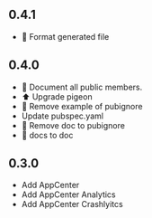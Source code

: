 ## 0.4.1

* 🎨 Format generated file

## 0.4.0

* 📝 Document all public members.
* ⬆️ Upgrade pigeon
* 🙈 Remove example of pubignore
* Update pubspec.yaml
* 🙈 Remove doc to pubignore
* 🚚 docs to doc

## 0.3.0

* Add AppCenter
* Add AppCenter Analytics
* Add AppCenter Crashlyitcs
